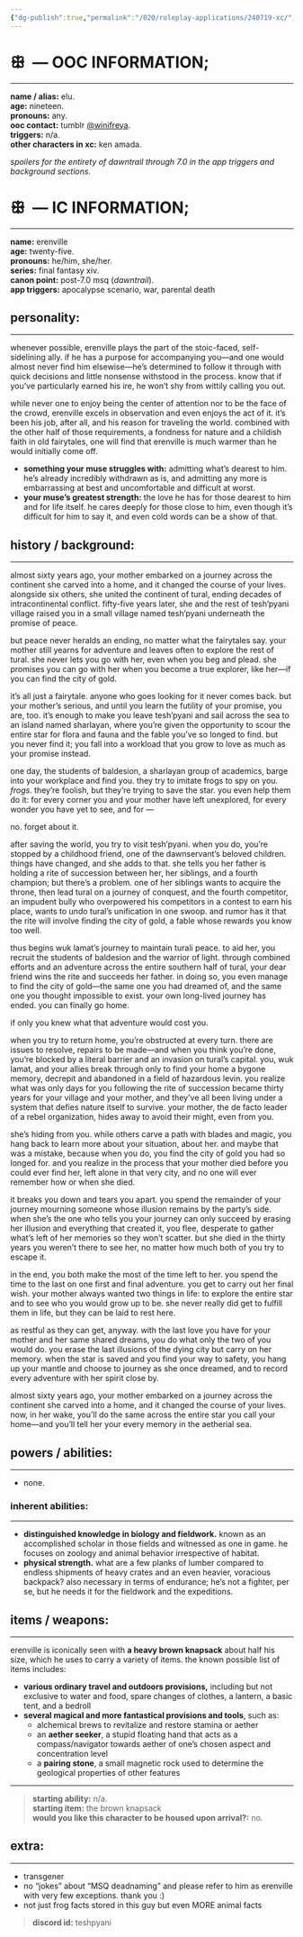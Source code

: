 ```yaml
---
{"dg-publish":true,"permalink":"/020/roleplay-applications/240719-xc/","title":"ꕥ the child you were will not return.","noteIcon":"fallback","created":"2024-09-26T13:45:04.195-07:00","updated":"2024-09-26T15:44:41.530-07:00"}
---
```


# ꕥ  — OOC INFORMATION;
---
**name / alias:** elu.<br>**age:** nineteen.<br>**pronouns:** any.<br>**ooc contact:** tumblr [@winifreya](https://winifreya.tumblr.com).<br>**triggers:** n/a.<br>**other characters in xc:** ken amada.

*spoilers for the entirety of dawntrail through 7.0 in the app triggers and background sections.*
# ꕥ  — IC INFORMATION;
---
**name:** erenville<br>**age:** twenty-five.<br>**pronouns:** he/him, she/her.<br>**series:** final fantasy xiv.<br>**canon point:** post-7.0 msq (*dawntrail*).<br>**app triggers:** apocalypse scenario, war, parental death
## personality:
---
whenever possible, erenville plays the part of the stoic-faced, self-sidelining ally. if he has a purpose for accompanying you—and one would almost never find him elsewise—he’s determined to follow it through with quick decisions and little nonsense withstood in the process. know that if you’ve particularly earned his ire, he won’t shy from wittily calling you out.

while never one to enjoy being the center of attention nor to be the face of the crowd, erenville excels in observation and even enjoys the act of it. it’s been his job, after all, and his reason for traveling the world. combined with the other half of those requirements, a fondness for nature and a childish faith in old fairytales, one will find that erenville is much warmer than he would initially come off.

- **something your muse struggles with:** admitting what’s dearest to him. he’s already incredibly withdrawn as is, and admitting any more is embarrassing at best and uncomfortable and difficult at worst.
- **your muse’s greatest strength:** the love he has for those dearest to him and for life itself. he cares deeply for those close to him, even though it’s difficult for him to say it, and even cold words can be a show of that.
## history / background:
---
almost sixty years ago, your mother embarked on a journey across the continent she carved into a home, and it changed the course of your lives. alongside six others, she united the continent of tural, ending decades of intracontinental conflict. fifty-five years later, she and the rest of tesh’pyani village raised you in a small village named tesh’pyani underneath the promise of peace.

but peace never heralds an ending, no matter what the fairytales say. your mother still yearns for adventure and leaves often to explore the rest of tural. she never lets you go with her, even when you beg and plead. she promises you can go with her when you become a true explorer, like her—if you can find the city of gold.

it’s all just a fairytale. anyone who goes looking for it never comes back. but your mother’s serious, and until you learn the futility of your promise, you are, too. it’s enough to make you leave tesh’pyani and sail across the sea to an island named sharlayan, where you’re given the opportunity to scour the entire star for flora and fauna and the fable you’ve so longed to find. but you never find it; you fall into a workload that you grow to love as much as your promise instead.

one day, the students of baldesion, a sharlayan group of academics, barge into your workplace and find you. they try to imitate frogs to spy on you. *frogs.* they’re foolish, but they’re trying to save the star. you even help them do it: for every corner you and your mother have left unexplored, for every wonder you have yet to see, and for —

no. forget about it.

after saving the world, you try to visit tesh’pyani. when you do, you’re stopped by a childhood friend, one of the dawnservant’s beloved children. things have changed, and she adds to that. she tells you her father is holding a rite of succession between her, her siblings, and a fourth champion; but there’s a problem. one of her siblings wants to acquire the throne, then lead tural on a journey of conquest, and the fourth competitor, an impudent bully who overpowered his competitors in a contest to earn his place, wants to undo tural’s unification in one swoop. and rumor has it that the rite will involve finding the city of gold, a fable whose rewards you know too well.

thus begins wuk lamat’s journey to maintain turali peace. to aid her, you recruit the students of baldesion and the warrior of light. through combined efforts and an adventure across the entire southern half of tural, your dear friend wins the rite and succeeds her father. in doing so, you even manage to find the city of gold—the same one you had dreamed of, and the same one you thought impossible to exist. your own long-lived journey has ended. you can finally go home.

if only you knew what that adventure would cost you.

when you try to return home, you’re obstructed at every turn. there are issues to resolve, repairs to be made—and when you think you’re done, you’re blocked by a literal barrier and an invasion on tural’s capital. you, wuk lamat, and your allies break through only to find your home a bygone memory, decrepit and abandoned in a field of hazardous levin. you realize what was only days for you following the rite of succession became thirty years for your village and your mother, and they’ve all been living under a system that defies nature itself to survive. your mother, the de facto leader of a rebel organization, hides away to avoid their might, even from you.

she’s hiding from you. while others carve a path with blades and magic, you hang back to learn more about your situation, about her. and maybe that was a mistake, because when you do, you find the city of gold you had so longed for. and you realize in the process that your mother died before you could ever find her, left alone in that very city, and no one will ever remember how or when she died.

it breaks you down and tears you apart. you spend the remainder of your journey mourning someone whose illusion remains by the party’s side. when she’s the one who tells you your journey can only succeed by erasing her illusion and everything that created it, you flee, desperate to gather what’s left of her memories so they won’t scatter. but she died in the thirty years you weren’t there to see her, no matter how much both of you try to escape it.

in the end, you both make the most of the time left to her. you spend the time to the last on one first and final adventure. you get to carry out her final wish. your mother always wanted two things in life: to explore the entire star and to see who you would grow up to be. she never really did get to fulfill them in life, but they can be laid to rest here.

as restful as they can get, anyway. with the last love you have for your mother and her same shared dreams, you do what only the two of you would do. you erase the last illusions of the dying city but carry on her memory. when the star is saved and you find your way to safety, you hang up your mantle and choose to journey as she once dreamed, and to record every adventure with her spirit close by.

almost sixty years ago, your mother embarked on a journey across the continent she carved into a home, and it changed the course of your lives. now, in her wake, you’ll do the same across the entire star you call your home—and you’ll tell her your every memory in the aetherial sea.
## powers / abilities:
---
- none.
### inherent abilities:
---
- **distinguished knowledge in biology and fieldwork.** known as an accomplished scholar in those fields and witnessed as one in game. he focuses on zoology and animal behavior irrespective of habitat.
- **physical strength.** what are a few planks of lumber compared to endless shipments of heavy crates and an even heavier, voracious backpack? also necessary in terms of endurance; he’s not a fighter, per se, but he needs it for the fieldwork and the expeditions.
## items / weapons: 
---
erenville is iconically seen with **a heavy brown knapsack** about half his size, which he uses to carry a variety of items. the known possible list of items includes:
- **various ordinary travel and outdoors provisions,** including but not exclusive to water and food, spare changes of clothes, a lantern, a basic tent, and a bedroll
- **several magical and more fantastical provisions and tools**, such as:
	- alchemical brews to revitalize and restore stamina or aether
	- an **aether seeker**, a stupid floating hand that acts as a compass/navigator towards aether of one’s chosen aspect and concentration level
	- a **pairing stone**, a small magnetic rock used to determine the geological properties of other features

---
> **starting ability:** n/a. <br>**starting item:** the brown knapsack <br>**would you like this character to be housed upon arrival?:** no.
## extra:
---
- transgener
- no “jokes” about “MSQ deadnaming” and please refer to him as erenville with very few exceptions. thank you :)
- not just frog facts stored in this guy but even MORE animal facts

> **discord id:** teshpyani